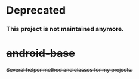 # Deprecated
### This project is not maintained anymore.


~~android-base~~
================

~~Several helper method and classes for my projects.~~
